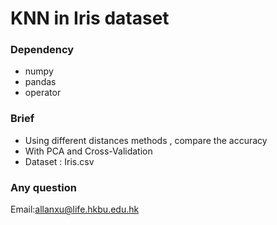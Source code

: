 # KNN in Iris dataset

### Dependency  

* numpy  
* pandas  
* operator

### Brief 
* Using different distances methods , compare the accuracy
* With PCA and Cross-Validation  
* Dataset : Iris.csv  


### Any question  
Email:allanxu@life.hkbu.edu.hk
